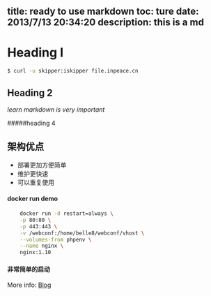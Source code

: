 title: ready to use markdown
toc: ture
date: 2013/7/13 20:34:20
description: this is a md
---


# Heading I
``` bash
$ curl -u skipper:iskipper file.inpeace.cn
```

## Heading 2
*learn markdown is very important*


#####heading 4


## 架构优点
*	部署更加方便简单
*	维护更快速
*	可以重复使用

#### docker run demo
``` bash
	docker run -d restart=always \
	-p 80:80 \
	-p 443:443 \
	-v /webconf:/home/belle8/webconf/vhost \
	--volumes-from phpenv \
	--name nginx \
	nginx:1.10
```
#### 非常简单的启动
More info: [Blog](https://www.inpeace.cn)
